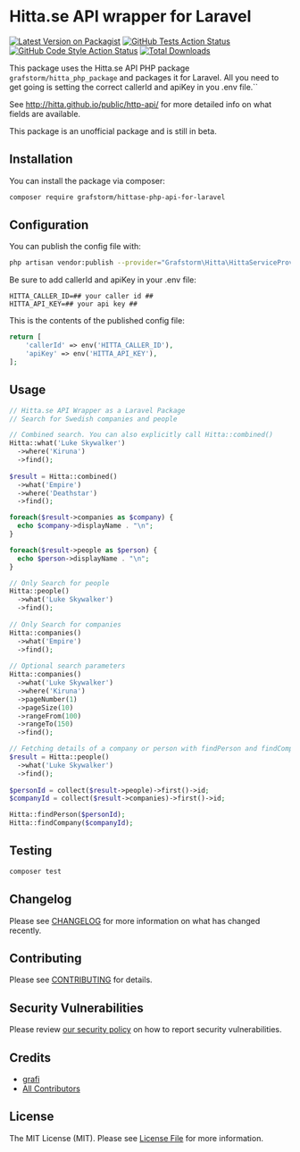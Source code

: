 # Hitta.se API wrapper for Laravel

[![Latest Version on Packagist](https://img.shields.io/packagist/v/grafstorm/hittase-php-api-for-laravel.svg?style=flat-square)](https://packagist.org/packages/grafstorm/hittase-php-api-for-laravel)
[![GitHub Tests Action Status](https://img.shields.io/github/workflow/status/grafstorm/hittase-php-api-for-laravel/run-tests?label=tests)](https://github.com/grafstorm/hittase-php-api-for-laravel/actions?query=workflow%3Arun-tests+branch%3Amain)
[![GitHub Code Style Action Status](https://img.shields.io/github/workflow/status/grafstorm/hittase-php-api-for-laravel/Check%20&%20fix%20styling?label=code%20style)](https://github.com/grafstorm/hittase-php-api-for-laravel/actions?query=workflow%3A"Check+%26+fix+styling"+branch%3Amain)
[![Total Downloads](https://img.shields.io/packagist/dt/grafstorm/hittase-php-api-for-laravel.svg?style=flat-square)](https://packagist.org/packages/grafstorm/hittase-php-api-for-laravel)

This package uses the Hitta.se API PHP package `grafstorm/hitta_php_package` and packages it for Laravel.
All you need to get going is setting the correct callerId and apiKey in you .env file.``

See http://hitta.github.io/public/http-api/ for more detailed info on what fields are available.

This package is an unofficial package and is still in beta. 

## Installation

You can install the package via composer:

```bash
composer require grafstorm/hittase-php-api-for-laravel
```

## Configuration
You can publish the config file with:
```bash
php artisan vendor:publish --provider="Grafstorm\Hitta\HittaServiceProvider" --tag="hittase-php-api-for-laravel-config"
```

Be sure to add callerId and apiKey in your .env file:
```
HITTA_CALLER_ID=## your caller id ## 
HITTA_API_KEY=## your api key ##
```

This is the contents of the published config file:

```php
return [
    'callerId' => env('HITTA_CALLER_ID'),
    'apiKey' => env('HITTA_API_KEY'),
];
```

## Usage

```php
// Hitta.se API Wrapper as a Laravel Package
// Search for Swedish companies and people

// Combined search. You can also explicitly call Hitta::combined()
Hitta::what('Luke Skywalker')
  ->where('Kiruna')
  ->find();
  
$result = Hitta::combined()
  ->what('Empire')
  ->where('Deathstar')
  ->find();

foreach($result->companies as $company) {
  echo $company->displayName . "\n";
}

foreach($result->people as $person) {
  echo $person->displayName . "\n";
}

// Only Search for people
Hitta::people()
  ->what('Luke Skywalker')
  ->find();
  
// Only Search for companies
Hitta::companies()
  ->what('Empire')
  ->find();
  
// Optional search parameters
Hitta::companies()
  ->what('Luke Skywalker')
  ->where('Kiruna')
  ->pageNumber(1)
  ->pageSize(10)
  ->rangeFrom(100)
  ->rangeTo(150)
  ->find();

// Fetching details of a company or person with findPerson and findCompany.
$result = Hitta::people()
  ->what('Luke Skywalker')
  ->find();
  
$personId = collect($result->people)->first()->id;
$companyId = collect($result->companies)->first()->id;

Hitta::findPerson($personId);
Hitta::findCompany($companyId);
```

## Testing

```bash
composer test
```

## Changelog

Please see [CHANGELOG](CHANGELOG.md) for more information on what has changed recently.

## Contributing

Please see [CONTRIBUTING](.github/CONTRIBUTING.md) for details.

## Security Vulnerabilities

Please review [our security policy](../../security/policy) on how to report security vulnerabilities.

## Credits

- [grafi](https://github.com/argia-andreas)
- [All Contributors](../../contributors)

## License

The MIT License (MIT). Please see [License File](LICENSE.md) for more information.
